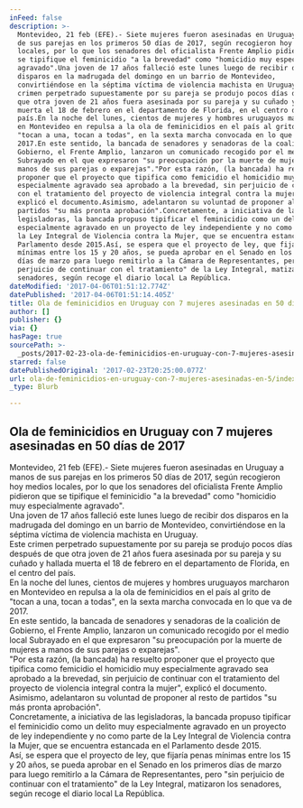 ```yaml
---
inFeed: false
description: >-
  Montevideo, 21 feb (EFE).- Siete mujeres fueron asesinadas en Uruguay a manos
  de sus parejas en los primeros 50 días de 2017, según recogieron hoy medios
  locales, por lo que los senadores del oficialista Frente Amplio pidieron que
  se tipifique el feminicidio "a la brevedad" como "homicidio muy especialmente
  agravado".Una joven de 17 años falleció este lunes luego de recibir dos
  disparos en la madrugada del domingo en un barrio de Montevideo,
  convirtiéndose en la séptima víctima de violencia machista en Uruguay.Este
  crimen perpetrado supuestamente por su pareja se produjo pocos días después de
  que otra joven de 21 años fuera asesinada por su pareja y su cuñado y hallada
  muerta el 18 de febrero en el departamento de Florida, en el centro del
  país.En la noche del lunes, cientos de mujeres y hombres uruguayos marcharon
  en Montevideo en repulsa a la ola de feminicidios en el país al grito de
  "tocan a una, tocan a todas", en la sexta marcha convocada en lo que va de
  2017.En este sentido, la bancada de senadores y senadoras de la coalición de
  Gobierno, el Frente Amplio, lanzaron un comunicado recogido por el medio local
  Subrayado en el que expresaron "su preocupación por la muerte de mujeres a
  manos de sus parejas o exparejas"."Por esta razón, (la bancada) ha resuelto
  proponer que el proyecto que tipifica como femicidio el homicidio muy
  especialmente agravado sea aprobado a la brevedad, sin perjuicio de continuar
  con el tratamiento del proyecto de violencia integral contra la mujer",
  explicó el documento.Asimismo, adelantaron su voluntad de proponer al resto de
  partidos "su más pronta aprobación".Concretamente, a iniciativa de las
  legisladoras, la bancada propuso tipificar el feminicidio como un delito muy
  especialmente agravado en un proyecto de ley independiente y no como parte de
  la Ley Integral de Violencia contra la Mujer, que se encuentra estancada en el
  Parlamento desde 2015.Así, se espera que el proyecto de ley, que fijaría penas
  mínimas entre los 15 y 20 años, se pueda aprobar en el Senado en los primeros
  días de marzo para luego remitirlo a la Cámara de Representantes, pero "sin
  perjuicio de continuar con el tratamiento" de la Ley Integral, matizaron los
  senadores, según recoge el diario local La República.
dateModified: '2017-04-06T01:51:12.774Z'
datePublished: '2017-04-06T01:51:14.405Z'
title: Ola de feminicidios en Uruguay con 7 mujeres asesinadas en 50 días de 2017
author: []
publisher: {}
via: {}
hasPage: true
sourcePath: >-
  _posts/2017-02-23-ola-de-feminicidios-en-uruguay-con-7-mujeres-asesinadas-en-5.md
starred: false
datePublishedOriginal: '2017-02-23T20:25:00.077Z'
url: ola-de-feminicidios-en-uruguay-con-7-mujeres-asesinadas-en-5/index.html
_type: Blurb

---
```

## Ola de feminicidios en Uruguay con 7 mujeres asesinadas en 50 días de 2017

Montevideo, 21 feb (EFE).- Siete mujeres fueron asesinadas en Uruguay a manos de sus parejas en los primeros 50 días de 2017, según recogieron hoy medios locales, por lo que los senadores del oficialista Frente Amplio pidieron que se tipifique el feminicidio "a la brevedad" como "homicidio muy especialmente agravado".  
Una joven de 17 años falleció este lunes luego de recibir dos disparos en la madrugada del domingo en un barrio de Montevideo, convirtiéndose en la séptima víctima de violencia machista en Uruguay.  
Este crimen perpetrado supuestamente por su pareja se produjo pocos días después de que otra joven de 21 años fuera asesinada por su pareja y su cuñado y hallada muerta el 18 de febrero en el departamento de Florida, en el centro del país.  
En la noche del lunes, cientos de mujeres y hombres uruguayos marcharon en Montevideo en repulsa a la ola de feminicidios en el país al grito de "tocan a una, tocan a todas", en la sexta marcha convocada en lo que va de 2017\.  
En este sentido, la bancada de senadores y senadoras de la coalición de Gobierno, el Frente Amplio, lanzaron un comunicado recogido por el medio local Subrayado en el que expresaron "su preocupación por la muerte de mujeres a manos de sus parejas o exparejas".  
"Por esta razón, (la bancada) ha resuelto proponer que el proyecto que tipifica como femicidio el homicidio muy especialmente agravado sea aprobado a la brevedad, sin perjuicio de continuar con el tratamiento del proyecto de violencia integral contra la mujer", explicó el documento.  
Asimismo, adelantaron su voluntad de proponer al resto de partidos "su más pronta aprobación".  
Concretamente, a iniciativa de las legisladoras, la bancada propuso tipificar el feminicidio como un delito muy especialmente agravado en un proyecto de ley independiente y no como parte de la Ley Integral de Violencia contra la Mujer, que se encuentra estancada en el Parlamento desde 2015\.  
Así, se espera que el proyecto de ley, que fijaría penas mínimas entre los 15 y 20 años, se pueda aprobar en el Senado en los primeros días de marzo para luego remitirlo a la Cámara de Representantes, pero "sin perjuicio de continuar con el tratamiento" de la Ley Integral, matizaron los senadores, según recoge el diario local La República.